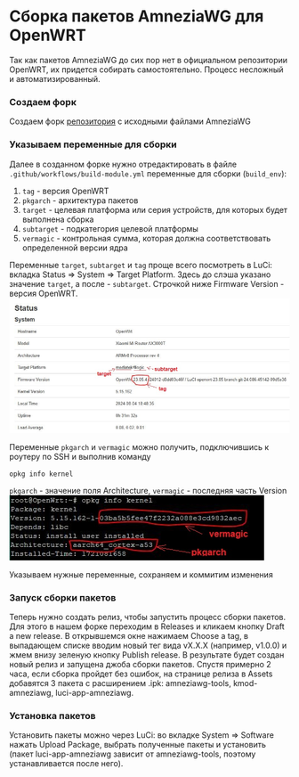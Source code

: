 # Сборка пакетов AmneziaWG для OpenWRT
Так как пакетов AmneziaWG до сих пор нет в официальном репозитории OpenWRT, их придется собирать самостоятельно. Процесс несложный и автоматизированный.

### Создаем форк
Создаем форк [репозитория](https://github.com/yury-sannikov/awg-openwrt) с исходными файлами AmneziaWG

### Указываем переменные для сборки
Далее в созданном форке нужно отредактировать в файле `.github/workflows/build-module.yml` переменные для сборки (`build_env`):

1. `tag` - версия OpenWRT
1. `pkgarch` - архитектура пакетов
1. `target` - целевая платформа или серия устройств, для которых будет выполнена сборка
1. `subtarget` - подкатегория целевой платформы
1. `vermagic` - контрольная сумма, которая должна соответствовать определенной версии ядра

Переменные `target`, `subtarget` и `tag` проще всего посмотреть в LuCi: вкладка Status => System => Target Platform. Здесь до слэша указано значение `target`, а после - `subtarget`. Строчкой ниже Firmware Version - версия OpenWRT.
![target, subtarget и tag](./amnezia-wg-images/envs1.jpg)


Переменные `pkgarch` и `vermagic` можно получить, подключившись к роутеру по SSH и выполнив команду
```
opkg info kernel
```
 
`pkgarch` - значение поля Architecture, `vermagic` - последняя часть Version
![pkgarch и vermagic](./amnezia-wg-images/envs2.jpg)

Указываем нужные переменные, сохраняем и коммитим изменения

### Запуск сборки пакетов
Теперь нужно создать релиз, чтобы запустить процесс сборки пакетов. Для этого в нашем форке переходим в Releases и кликаем кнопку Draft a new release. В открывшемся окне нажимаем Choose a tag, в выпадающем списке вводим новый тег вида vX.X.X (например, v1.0.0) и жмем внизу зеленую кнопку Publish release. В результате будет создан новый релиз и запущена джоба сборки пакетов. Спустя примерно 2 часа, если сборка пройдет без ошибок, на странице релиза в Assets добавятся 3 пакета с расширением .ipk: amneziawg-tools, kmod-amneziawg, luci-app-amneziawg.

### Установка пакетов
Установить пакеты можно через LuCi: во вкладке System => Software нажать Upload Package, выбрать полученные пакеты и установить (пакет luci-app-amneziawg зависит от amneziawg-tools, поэтому устанавливается после него).
